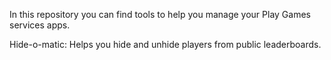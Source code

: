 In this repository you can find tools to help you
manage your Play Games services apps.

Hide-o-matic:  Helps you hide and unhide players
from public leaderboards.
